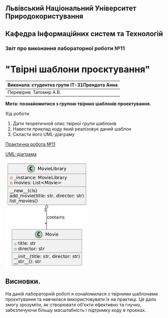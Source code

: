 ## Львівський Національний Університет Природокористування
## Кафедра Інформаційних систем та Технологій



### Звіт про виконання лабораторної роботи №11
# "Твірні шаблони проєктування"



| Виконала: студентка групи ІТ-31Прендота Анна |
|----------------------------------------------|
| Перевірив: Татомир А.В.               |




**Мета: познайомитися з групою твірних шаблонів проектування.**


Хід роботи

1. Дати теоретичной опис твірної групи шаблонів
2. Навести приклад коду який реалізовує даний шаблон
3. Скласти його UML-діаграму 

[Практична робота №11](https://github.com/KhrystynaLutsiv/IT-21_OOP/blob/master/Anna_Prendota/lab%2011/1) 

[UML-діаграма]()

![Movie Library Diagram](lab11.png)

## Висновки. 

На даній лабораторній роботі я ознайомилася з твірними шаблонами проєктування та навчилася використовувати їх на практиці. Це дало змогу зрозуміти, як створювати об'єкти ефективно та гнучко, забезпечуючи більшу масштабність і підтримку коду в проєках. 
